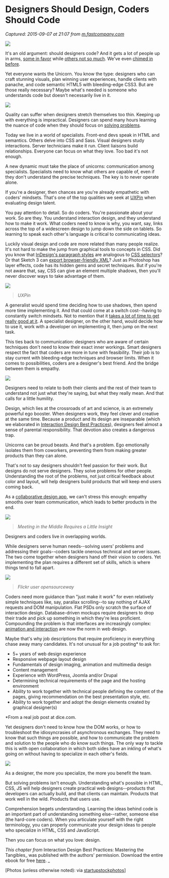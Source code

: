 # Designers Should Design, Coders Should Code

_Captured: 2015-09-07 at 21:07 from [m.fastcompany.com](http://m.fastcompany.com/3050675/designers-should-design-coders-should-code#)_

![](http://d.fastcompany.net/multisite_files/fastcompany/imagecache/1280/poster/2015/09/3050675-poster-p-1-designers-should-design-coders-should-code.jpg)

It's an old argument: should designers code? And it gets a lot of people up in arms, [some in favor](http://blog.teamtreehouse.com/5-good-reasons-why-designers-should-code) while [others not so much](http://hackingui.com/design/why-designers-should-not-code/). We've even [chimed in before](http://blog.uxpin.com/1702/should-designers-code/).

Yet everyone wants the Unicorn. You know the type: designers who can craft stunning visuals, plan winning user experiences, handle clients with panache, and code semantic HTML5 with bleeding-edge CSS3. But are those really necessary? Maybe what's needed is someone who understands code but doesn't necessarily live in it.

![](http://f.fastcompany.net/multisite_files/fastcompany/imagecache/inline-large/inline/2015/09/3050675-inline-i-1-designers-should-design-coders-should-code.jpg)

Quality can suffer when designers stretch themselves too thin. Keeping up with everything is impractical. Designers can spend many hours learning the nuance of code when they should focus on [solving problems](https://www.uxpin.com/better-ux-with-ui-design-patterns.html).

Today we live in a world of specialists. Front-end devs speak in HTML and semantics. Others delve into CSS and Sass. Visual designers study interactions. Server technicians make it run. Client liaisons build relationships. Everyone can focus on what they love. Too bad it's not enough.

A new dynamic must take the place of unicorns: communication among specialists. Specialists need to know what others are capable of, even if they don't understand the precise techniques. The key is to never operate alone.

If you're a designer, then chances are you're already empathetic with coders' mindsets. That's one of the top qualities we seek at [UXPin](http://uxpin.com) when evaluating design talent.

You pay attention to detail. So do coders. You're passionate about your work. So are they. You understand interaction design, and they understand how to make it work. What coders need to know is why, you want, say, links across the top of a widescreen design to jump down the side on tablets. So learning to speak each other's language is critical to communicating ideas.

Luckily visual design and code are more related than many people realize. It's not hard to make the jump from graphical tools to concepts in CSS. Did you know that [InDesign's paragraph styles](https://helpx.adobe.com/indesign/using/paragraph-character-styles.html) are analogous to [CSS selectors](https://css-tricks.com/how-css-selectors-work/)? Or that Sketch 3 can [export browser-friendly XML](http://betanews.com/2014/04/17/sketch-3-for-mac-adds-reusable-symbols-and-presentation-mode-improves-export-tool/)? Just as Photoshop has layer effects, code has its hidden gems and secret techniques. But if you're not aware that, say, CSS can give an element multiple shadows, then you'll never discover ways to take advantage of them.

![](http://h.fastcompany.net/multisite_files/fastcompany/imagecache/inline-large/inline/2015/09/3050675-inline-i-2a-designers-should-design-coders-should-code.png)

> _UXPin_

A generalist would spend time deciding how to use shadows, then spend more time implementing it. And that could come at a switch cost--having to constantly switch mindsets. Not to mention that it [takes a lot of time to get really good at it](http://designinginterfaces.com/2011/06/01/designers-that-code-a-response-to-jared-spool/). A specialist designer, on the other hand, would decide how to use it, work with a developer on implementing it, then jump on the next task.

This ties back to communication: designers who are aware of certain techniques don't need to know their exact inner workings. Smart designers respect the fact that coders are more in tune with feasibility. Their job is to stay current with bleeding-edge techniques and browser limits. When it comes to possibilities, coders are a designer's best friend. And the bridge between them is empathy.

![](http://f.fastcompany.net/multisite_files/fastcompany/imagecache/inline-large/inline/2015/09/3050675-inline-i-3-designers-should-design-coders-should-code.jpg)

Designers need to relate to both their clients and the rest of their team to understand not just what they're saying, but what they really mean. And that calls for a little humility.

Design, which lies at the crossroads of art and science, is an extremely powerful ego booster. When designers work, they feel clever and creative at the same time. Because a product and its design are inseparable (which we elaborated in [Interaction Design Best Practices](https://www.uxpin.com/interaction-design-best-practices-tangibles.html)), designers feel almost a sense of parental responsibility. That devotion also creates a dangerous trap.

Unicorns can be proud beasts. And that's a problem. Ego emotionally isolates them from coworkers, preventing them from making greater products than they can alone.

That's not to say designers shouldn't feel passion for their work. But designs do not serve designers. They solve problems for other people. Understanding the root of the problems, not just critical feedback about color and layout, will help designers build products that will keep end users coming back.

As a [collaborative design app](http://uxpin.com), we can't stress this enough: empathy smooths over team communication, which leads to better products in the end.

![](http://b.fastcompany.net/multisite_files/fastcompany/imagecache/inline-large/inline/2015/09/3050675-inline-i-5-designers-should-design-coders-should-code.jpg)

> _Meeting in the Middle Requires a Little Insight_

Designers and coders live in overlapping worlds.

While designers serve human needs--solving users' problems and addressing their goals--coders tackle onerous technical and server issues. The two come together when designers hand off their vision to coders. Yet implementing the plan requires a different set of skills, which is where things tend to fall apart.

![](http://g.fastcompany.net/multisite_files/fastcompany/imagecache/inline-small/inline/2015/09/3050675-inline-i-4-designers-should-design-coders-should-code.jpg)

> _Flickr user opensourceway_

Coders need more guidance than "just make it work" for even relatively simple techniques like, say, parallax scrolling--to say nothing of AJAX requests and DOM manipulation. Flat PSDs only scratch the surface of interaction design. Database-driven mockups require designers to drop their trade and pick up something in which they're less proficient. Compounding the problem is that interfaces are increasingly complex: [animation and interaction](http://www.uxpin.com/curated-interaction-design-animations.html) are now the norm in web design.

Maybe that's why job descriptions that require proficiency in everything chase away many candidates. It's not unusual for a job posting* to ask for:

  * 5+ years of web design experience
  * Responsive webpage layout design
  * Fundamentals of design imaging, animation and multimedia design
  * Content management
  * Experience with WordPress, Joomla and/or Drupal
  * Determining technical requirements of the page and the hosting environment
  * Ability to work together with technical people defining the content of the pages, giving recommendation on the best presentation style, etc.
  * Ability to work together and adopt the design elements created by graphical designer(s)

*From a real job post at dice.com.

Yet designers don't need to know how the DOM works, or how to troubleshoot the idiosyncrasies of asynchronous exchanges. They need to know that such things are possible, and how to communicate the problem and solution to the people who do know such things. The only way to tackle this is with open collaboration in which both sides have an inkling of what's going on without having to specialize in each other's fields.

![](http://a.fastcompany.net/multisite_files/fastcompany/imagecache/inline-large/inline/2015/09/3050675-inline-i-6-designers-should-design-coders-should-code.jpg)

As a designer, the more you specialize, the more you benefit the team.

But solving problems isn't enough. Understanding what's possible in HTML, CSS, JS will help designers create practical web designs--products that developers can actually build, and that clients can maintain. Products that work well in the wild. Products that users use.

Comprehension begets understanding. Learning the ideas behind code is an important part of understanding something else--rather, someone else (the hard-core coders). When you articulate yourself with the right terminology, you can properly communicate your design ideas to people who specialize in HTML, CSS and JavaScript.

Then you can focus on what you love: design.

_This chapter from_ Interaction Design Best Practices: Mastering the Tangibles_ was published with the authors' permission. Download the entire ebook for free [here](http://www.uxpin.com/interaction-design-best-practices-tangibles.html). _

[Photos (unless otherwise noted): via [startupstockphotos](http://startupstockphotos.com)]
